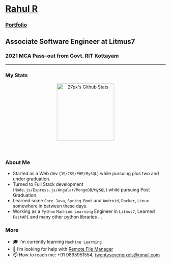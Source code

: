 # <a href="https://27px.github.io/">Rahul R</a>
### <a href="https://27px.github.io/">Portfolio</a>

## Associate Software Engineer at Litmus7
### 2021 MCA Pass-out from Govt. RIT Kottayam

---
### My Stats


<div style="text-align:center;">
  <img align="center" height="180px" alt="27px's Github Stats" src="https://github-readme-stats.vercel.app/api?username=27px&show_icons=true&hide_border=true&count_private=true&include_all_commits=true&bg_color=45,FFE53B,FF2525&title_color=000000&text_color=000000&icon_color=000000" /><br><br>
  <!-- <img align="center" height="180px" alt="27px's Top Languages" src="https://github-readme-stats.vercel.app/api/top-langs/?username=27px&bg_color=45,90CAF9,1565C0&title_color=000000&text_color=FFFFFF&icon_color=000000&layout=compact" /> -->
</div>

<br>

### About Me

- Started as a Web dev (`JS/CSS/PHP/MySQL`) while pursuing plus two and under graduation.
- Turned to Full Stack development (`Node.js/Express.js/Angular/MongoDB/MySQL`) while pursuing Post Graduation.
- Learned some `Core Java`, `Spring Boot` and `Android`, `Docker`, `Linux` somewhere in between these days.
- Working as a `Python` `Machine Learning` Engineer in `Litmus7`, Learned `FastAPI` and many other python libraries ...

### More

- 🎓 I’m currently learning `Machine Learning`
- 🤔 I’m looking for help with [Remote File Manager](https://github.com/27px/Remote-File-Manager)
- 📫 How to reach me: +91 9895951554, twentysevenpixels@gmail.com
